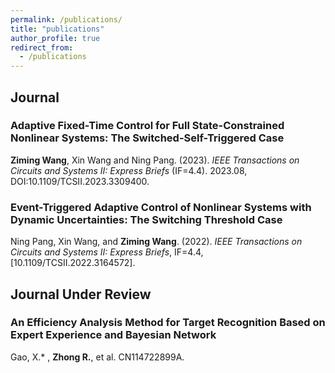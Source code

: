 ```yaml
---
permalink: /publications/
title: "publications"
author_profile: true
redirect_from: 
  - /publications
---
```



## Journal
### Adaptive Fixed-Time Control for Full State-Constrained Nonlinear Systems: The Switched-Self-Triggered Case
**Ziming Wang**, Xin Wang and Ning Pang. (2023). 
*IEEE Transactions on Circuits and Systems II: Express Briefs* (IF=4.4).
2023.08, DOI:10.1109/TCSII.2023.3309400.

### Event-Triggered Adaptive Control of Nonlinear Systems with Dynamic Uncertainties: The Switching Threshold Case
Ning Pang, Xin Wang, and **Ziming Wang**. (2022). *IEEE Transactions on Circuits and Systems II: Express Briefs*, IF=4.4,  [10.1109/TCSII.2022.3164572].

## Journal Under Review
### An Efficiency Analysis Method for Target Recognition Based on Expert Experience and Bayesian Network
Gao, X.* , **Zhong R.**, et al. CN114722899A.
